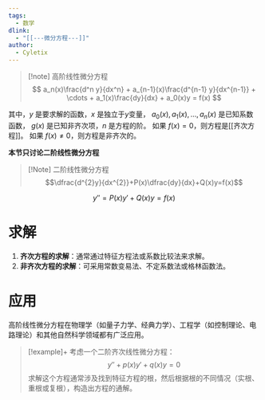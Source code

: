```yaml
---
tags:
  - 数学
dlink:
  - "[[---微分方程---]]"
author:
  - Cyletix
---
```

>[!note] 高阶线性微分方程
$$ a_n(x)\frac{d^n y}{dx^n} + a_{n-1}(x)\frac{d^{n-1} y}{dx^{n-1}} + \cdots + a_1(x)\frac{dy}{dx} + a_0(x)y = f(x) $$

其中，$y$ 是要求解的函数，$x$ 是独立于$y$变量，
$a_0(x), a_1(x), \ldots, a_n(x)$ 是已知系数函数，
$g(x)$ 是已知非齐次项，$n$ 是方程的阶。
如果 ${} f(x) = 0$，则方程是[[齐次方程]]。
如果 ${} f(x) \neq 0$，则方程是非齐次的。


**本节只讨论二阶线性微分方程**

>[!Note] 二阶线性微分方程
$$\dfrac{d^{2}y}{dx^{2}}+P(x)\dfrac{dy}{dx}+Q(x)y=f(x)$$


$$y''=P(x)y'+Q(x)y=f(x)$$

# 求解
1. **齐次方程的求解**：通常通过特征方程法或系数比较法来求解。
2. **非齐次方程的求解**：可采用常数变易法、不定系数法或格林函数法。

# 应用

高阶线性微分方程在物理学（如量子力学、经典力学）、工程学（如控制理论、电路理论）和其他自然科学领域都有广泛应用。


>[!example]+
> 考虑一个二阶齐次线性微分方程：
> $$ y'' + p(x)y' + q(x)y = 0 $$
> 求解这个方程通常涉及找到特征方程的根，然后根据根的不同情况（实根、重根或复根），构造出方程的通解。




